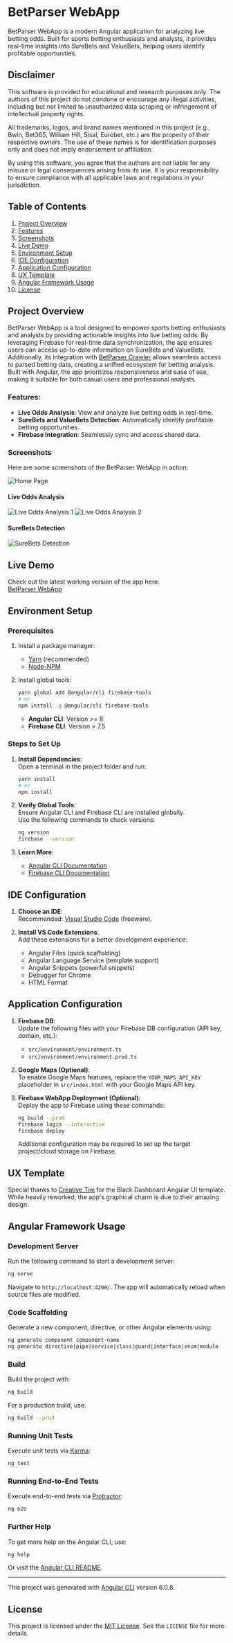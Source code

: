# BetParser WebApp

BetParser WebApp is a modern Angular application for analyzing live betting odds. Built for sports betting enthusiasts and analysts, it provides real-time insights into SureBets and ValueBets, helping users identify profitable opportunities.

## Disclaimer

This software is provided for educational and research purposes only. The authors of this project do not condone or encourage any illegal activities, including but not limited to unauthorized data scraping or infringement of intellectual property rights.

All trademarks, logos, and brand names mentioned in this project (e.g., Bwin, Bet365, William Hill, Sisal, Eurobet, etc.) are the property of their respective owners. The use of these names is for identification purposes only and does not imply endorsement or affiliation.

By using this software, you agree that the authors are not liable for any misuse or legal consequences arising from its use. It is your responsibility to ensure compliance with all applicable laws and regulations in your jurisdiction.

## Table of Contents

1. [Project Overview](#project-overview)
2. [Features](#features)
3. [Screenshots](#screenshots)
4. [Live Demo](#live-demo)
5. [Environment Setup](#environment-setup)
6. [IDE Configuration](#ide-configuration)
7. [Application Configuration](#application-configuration)
8. [UX Template](#ux-template)
9. [Angular Framework Usage](#angular-framework-usage)
10. [License](#license)

## Project Overview

BetParser WebApp is a tool designed to empower sports betting enthusiasts and analysts by providing actionable insights into live betting odds. By leveraging Firebase for real-time data synchronization, the app ensures users can access up-to-date information on SureBets and ValueBets. Additionally, its integration with [BetParser Crawler](https://github.com/mtmarco87/betparser_crawler) allows seamless access to parsed betting data, creating a unified ecosystem for betting analysis. Built with Angular, the app prioritizes responsiveness and ease of use, making it suitable for both casual users and professional analysts.

### Features:

- **Live Odds Analysis**: View and analyze live betting odds in real-time.
- **SureBets and ValueBets Detection**: Automatically identify profitable betting opportunities.
- **Firebase Integration**: Seamlessly sync and access shared data.

### Screenshots

Here are some screenshots of the BetParser WebApp in action:

![Home Page](assets/screenshots/webapp-1.png)

#### Live Odds Analysis

![Live Odds Analysis 1](assets/screenshots/webapp-2.png)
![Live Odds Analysis 2](assets/screenshots/webapp-3.png)

#### SureBets Detection

![SureBets Detection](assets/screenshots/webapp-4.png)

## Live Demo

Check out the latest working version of the app here:  
[BetParser WebApp](https://parser-b8114.firebaseapp.com/)

## Environment Setup

### Prerequisites

1. Install a package manager:

   - [Yarn](https://yarnpkg.com/lang/en/docs/install/#windows-stable) (recommended)
   - [Node-NPM](https://nodejs.org/it/download/)

2. Install global tools:
   ```bash
   yarn global add @angular/cli firebase-tools
   # or
   npm install -g @angular/cli firebase-tools
   ```
   - **Angular CLI**: Version >= 8
   - **Firebase CLI**: Version > 7.5

### Steps to Set Up

1. **Install Dependencies**:  
   Open a terminal in the project folder and run:

   ```bash
   yarn install
   # or
   npm install
   ```

2. **Verify Global Tools**:  
   Ensure Angular CLI and Firebase CLI are installed globally.  
   Use the following commands to check versions:

   ```bash
   ng version
   firebase --version
   ```

3. **Learn More**:
   - [Angular CLI Documentation](https://angular.io/cli)
   - [Firebase CLI Documentation](https://firebase.google.com/docs/cli)

## IDE Configuration

1. **Choose an IDE**:  
   Recommended: [Visual Studio Code](https://code.visualstudio.com/) (freeware).

2. **Install VS Code Extensions**:  
   Add these extensions for a better development experience:
   - Angular Files (quick scaffolding)
   - Angular Language Service (template support)
   - Angular Snippets (powerful snippets)
   - Debugger for Chrome
   - HTML Format

## Application Configuration

1. **Firebase DB**:  
   Update the following files with your Firebase DB configuration (API key, domain, etc.):

   - `src/environment/environment.ts`
   - `src/environment/environment.prod.ts`

2. **Google Maps (Optional)**:  
   To enable Google Maps features, replace the `YOUR_MAPS_API_KEY` placeholder in `src/index.html` with your Google Maps API key.

3. **Firebase WebApp Deployment (Optional)**:  
   Deploy the app to Firebase using these commands:
   ```bash
   ng build --prod
   firebase login --interactive
   firebase deploy
   ```
   Additional configuration may be required to set up the target project/cloud storage on Firebase.

## UX Template

Special thanks to [Creative Tim](https://www.creative-tim.com) for the Black Dashboard Angular UI template.  
While heavily reworked, the app's graphical charm is due to their amazing design.

## Angular Framework Usage

### Development Server

Run the following command to start a development server:

```bash
ng serve
```

Navigate to `http://localhost:4200/`. The app will automatically reload when source files are modified.

### Code Scaffolding

Generate a new component, directive, or other Angular elements using:

```bash
ng generate component component-name
ng generate directive|pipe|service|class|guard|interface|enum|module
```

### Build

Build the project with:

```bash
ng build
```

For a production build, use:

```bash
ng build --prod
```

### Running Unit Tests

Execute unit tests via [Karma](https://karma-runner.github.io):

```bash
ng test
```

### Running End-to-End Tests

Execute end-to-end tests via [Protractor](http://www.protractortest.org/):

```bash
ng e2e
```

### Further Help

To get more help on the Angular CLI, use:

```bash
ng help
```

Or visit the [Angular CLI README](https://github.com/angular/angular-cli/blob/master/README.md).

---

This project was generated with [Angular CLI](https://github.com/angular/angular-cli) version 6.0.8.

## License

This project is licensed under the [MIT License](LICENSE). See the `LICENSE` file for more details.
